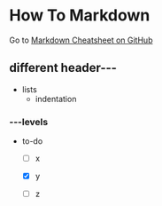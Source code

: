 # How To Markdown

Go to [Markdown Cheatsheet on GitHub](https://github.com/adam-p/markdown-here/wiki/Markdown-Cheatsheet)

## different header---

- lists
  - indentation

### ---levels

- to-do
  - [ ] x
  - [x] y
  - [ ] z
  
